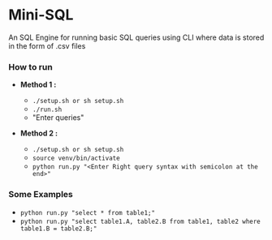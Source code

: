 # Mini-SQL
An SQL Engine for running basic SQL queries using CLI where data is stored in the form of .csv files

### How to run
* **Method 1 :** 
   * `./setup.sh or sh setup.sh`
   * `./run.sh`
   * "Enter queries"

* **Method 2 :** 
   * `./setup.sh or sh setup.sh`
   * `source venv/bin/activate`
   * `python run.py "<Enter Right query syntax with semicolon at the end>"`

### Some Examples
*  `python run.py "select * from table1;"`
*  `python run.py "select table1.A, table2.B from table1, table2 where table1.B = table2.B;"`

